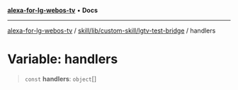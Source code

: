 [**alexa-for-lg-webos-tv**](../../../../../README.md) • **Docs**

***

[alexa-for-lg-webos-tv](../../../../../modules.md) / [skill/lib/custom-skill/lgtv-test-bridge](../README.md) / handlers

# Variable: handlers

> `const` **handlers**: `object`[]
